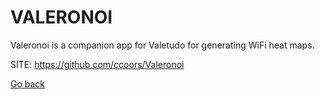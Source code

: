 # VALERONOI
 
 Valeronoi is a companion app for Valetudo
 for generating WiFi heat maps.
 
 SITE: https://github.com/ccoors/Valeronoi

 [Go back](https://portable-linux-apps.github.io/apps.html)

